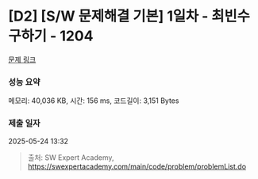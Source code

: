 # [D2] [S/W 문제해결 기본] 1일차 - 최빈수 구하기 - 1204 

[문제 링크](https://swexpertacademy.com/main/code/problem/problemDetail.do?contestProbId=AV13zo1KAAACFAYh) 

### 성능 요약

메모리: 40,036 KB, 시간: 156 ms, 코드길이: 3,151 Bytes

### 제출 일자

2025-05-24 13:32



> 출처: SW Expert Academy, https://swexpertacademy.com/main/code/problem/problemList.do